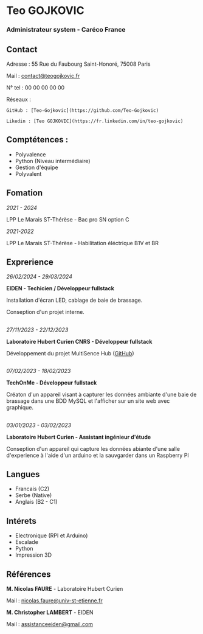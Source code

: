 # Teo GOJKOVIC

### Administrateur system - Caréco France

## Contact
Adresse : 55 Rue du Faubourg Saint-Honoré, 75008 Paris

Mail : contact@teogojkovic.fr

N° tel : 00 00 00 00 00

Réseaux : 

    GitHub : [Teo-Gojkovic](https://github.com/Teo-Gojkovic)

    Likedin : [Teo GOJKOVIC](https://fr.linkedin.com/in/teo-gojkovic)

## Comptétences : 

- Polyvalence
- Python (Niveau intermédiaire)
- Gestion d'équipe
- Polyvalent

## Fomation
*2021 - 2024*

LPP Le Marais ST-Thérèse - Bac pro SN option C

*2021-2022*

LPP Le Marais ST-Thérèse - Habilitation éléctrique B1V et BR

## Exprerience
*26/02/2024 - 29/03/2024*

**EIDEN - Techicien / Développeur fullstack** 
    
Installation d'écran LED, cablage de baie de brassage.
    
Conseption d'un projet interne.

##

*27/11/2023 - 22/12/2023*

**Laboratoire Hubert Curien CNRS - Développeur fullstack**

Développement du projet MultiSence Hub ([GitHub](https://github.com/Teo-Gojkovic/MultiSense-Hub))

## 

*07/02/2023 - 18/02/2023*

**TechOnMe - Développeur fullstack**

Créaton d'un appareil visant à capturer les données ambiante d'une baie de brassage dans une BDD MySQL et l'afficher sur un site web avec graphique.

## 

*03/01/2023 - 03/02/2023*

**Laboratoire Hubert Curien - Assistant ingénieur d'étude**

Conseption d'un appareil qui capture les données abiante d'une salle d'experience à l'aide d'un arduino et la sauvgarder dans un Raspberry PI

## Langues

- Francais (C2)
- Serbe (Native)
- Anglais (B2 - C1)

## Intérets

- Electronique (RPI et Arduino)
- Escalade
- Python
- Impression 3D

## Références
**M. Nicolas FAURE** - Laboratoire Hubert Curien

Mail : nicolas.faure@univ-st-etienne.fr

**M. Christopher LAMBERT** - EIDEN

Mail : assistanceeiden@gmail.com
